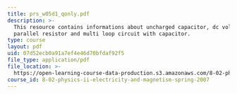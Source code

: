 ```yaml
---
title: prs_w05d1_qonly.pdf
description: >-
  This resource contains informations about uncharged capacitor, dc voltage,
  parallel resistor and multi loop circuit with capacitor.
type: course
layout: pdf
uid: 07d52ecb0a91a7ef4e46d70bfdaf92f5
file_type: application/pdf
file_location: >-
  https://open-learning-course-data-production.s3.amazonaws.com/8-02-physics-ii-electricity-and-magnetism-spring-2007/07d52ecb0a91a7ef4e46d70bfdaf92f5_prs_w05d1_qonly.pdf
course_id: 8-02-physics-ii-electricity-and-magnetism-spring-2007
---
```

